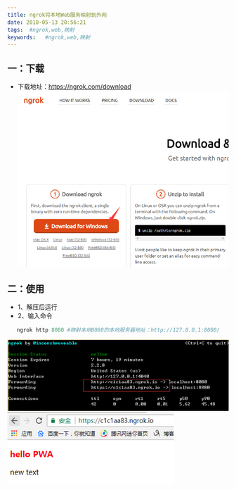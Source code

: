 ```yaml
---
title: ngrok将本地Web服务映射到外网
date: 2018-05-13 20:56:21
tags:  #ngrok,web,映射
keywords:   #ngrok,web,映射
---
```


## 一：下载
* 下载地址：https://ngrok.com/download
 ![Image text](https://raw.githubusercontent.com/hongmaju/blog/master/本地博客/source/_posts/images/ngrok将本地Web服务映射到外网1.png)

## 二：使用
* 1、解压后运行
* 2、输入命令
```python
   ngrok http 8080 #映射本地8080的本地服务器地址：http://127.0.0.1:8080/

```
 ![Image text](https://raw.githubusercontent.com/hongmaju/blog/master/本地博客/source/_posts/images/ngrok将本地Web服务映射到外网2.png)
  ![Image text](https://raw.githubusercontent.com/hongmaju/blog/master/本地博客/source/_posts/images/ngrok将本地Web服务映射到外网3.png)